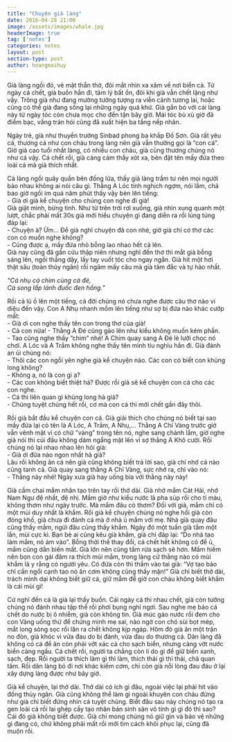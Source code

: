 ```yaml
---
title: "Chuyện già làng"
date: 2016-04-28 21:00
image: /assets/images/whale.jpg
headerImage: true
tag: ['notes']
categories: notes
layout: post
section-type: post
author: hoangmaihuy
---
```

Già làng ngồi đó, vẻ mặt thẫn thờ, đôi mắt nhìn xa xăm về nơi biển cả. Từ ngày cá chết, già buồn hẳn đi, tâm lý bất ổn, đôi khi già vẫn chết lặng như vậy. Trông già như đang mường tưởng tượng ra viễn cảnh tương lai, hoặc cũng có thể già đang sống lại những ngày quá khứ. Già gắn bó với cái làng này từ ngày tóc còn chưa mọc cho đến tận bây giờ. Mái tóc bù xù giờ đã điểm bạc, vầng trán hói cũng đã xuất hiện ba tầng nếp nhăn.

Ngày trẻ, già như thuyền trưởng Sinbad phong ba khắp Đồ Sơn. Già rất yêu cá, thương cá như con cháu trong làng nên già vẫn thường gọi là “con cá”. Giờ già cao tuổi nhất làng, có nhiều con cháu, già cũng thương chúng nó như cá vậy. Cá chết rồi, già càng cảm thấy xót xa, bèn đặt tên mấy đứa theo loài cá mà già thích nhất.

Cả làng ngồi quây quần bên đống lửa, thấy già làng trầm tư nên mọi người bảo nhau không ai nói câu gì. Thằng A Lóc tính nghịch ngợm, nói lắm, chả bao giờ ngồi im quá năm phút thấy vậy bèn lên tiếng:  
\- Già ơi già kể chuyện cho chúng con nghe đi già!  
Già giật mình, bừng tỉnh. Như từ trên trời rơi xuống, già nhìn xung quanh một lượt, chắc phải mất 30s già mới hiểu chuyện gì đang diễn ra rồi lúng túng đáp lại:  
\- Chuyện à? Ừm... Để già nghĩ chuyện đã con nhé, giờ già chỉ có thơ các con có muốn nghe không?  
\- Cũng được ạ, mấy đứa nhỏ bỗng lao nhao hết cả lên.  
Già nay cũng đã gần cửu thập niên nhưng nghĩ đến thơ thì mắt già bỗng sáng lên, ngồi thẳng dậy, lấy tay vuốt tóc cho ngay ngắn. Già hít một hơi thật sâu (toàn thủy ngân) rồi ngâm mấy câu mà già tâm đắc và tự hào nhất.

*“Cá nhụ cá chim cùng cá đé,  
Cá song lấp lánh đuốc đen hồng.”*

Rồi cả lũ ồ lên một tiếng, cả đời chúng nó chưa nghe được câu thơ nào vi diệu đến vậy. Con A Nhụ nhanh mồm lên tiếng như sợ bị đứa nào khác cướp mất:  
\- Già ơi con nghe thấy tên con trong thơ của già!  
\- Cả con nữa! - Thằng A Đé cũng gào lên như kiểu không muốn kém phần.  
\- Tao cũng nghe thấy “chim” nhé! A Chim quay sang A Đé lè lưỡi chọc nó chơi.
A Lóc và A Trắm không nghe thấy tên mình tiu nghỉu hẳn đi. Già đành an ủi chúng nó:  
\- Thôi các con ngồi yên nghe già kể chuyện nào. Các con có biết con khủng long không?  
\- Không ạ, nó là con gì ạ?  
\- Các con không biết thiệt hả? Được rồi già sẽ kể chuyện con cá cho các con nghe.  
\- Cá thì liên quan gì khủng long hả già?  
\- Chúng tuyệt chủng hết rồi, cơ mà con cá thì mới chết gần đây thôi.

Rồi già bắt đầu kể chuyện con cá. Già giải thích cho chúng nó biết tại sao mấy đứa lại có tên là A Lóc, A Trắm, A Nhụ,... Thằng A Chỉ Vàng trước giờ vẫn vênh mặt vì có chữ "vàng" trong tên nó, nghe sang chảnh lắm, giờ nghe già nói thì cúi đầu không dám ngẩng mặt lên vì sợ thằng A Khô cười. Rồi chúng nó lại nhao nhao lên hỏi già:  
\- Già ơi đứa nào ngon nhất hả già?  
Lâu rồi không ăn cá nên già cũng không biết trả lời sao, già chỉ nhớ cá nào cũng tanh cả. Già quay sang thằng A Chỉ Vàng, sực nhớ ra, chỉ vào nó:  
\- Thằng này nhé! Ngày xưa già hay uống bia với thằng này này!

Già cầm chai mắm nhân tạo trên tay rồi thở dài. Già nhớ mắm Cát Hải, nhớ Nam Ngư đệ nhất, đệ nhị. Mắm giờ như kiểu nước lã pha súp rồi cho tí màu, không thơm như ngày trước. Mà mắm đâu có thơm? Đối với già, mắm chỉ có một mùi duy nhất là khắm. Rồi già kể chuyện chúng nó nghe hồi già còn đóng khố, già chưa đi đánh cá mà ở nhà ủ mắm với mẹ. Nhà già quay đâu cũng thấy mắm, ngửi đâu cũng thấy khắm. Ngày đó một tuần già tắm một lần, mùi cực kì. Bạn bè ai cũng kêu già khắm, già chỉ đáp lại: “Do nhà tao làm mắm, nó ám vào”. Bỗng thời thế thay đổi, cá chết hết không có để ủ, mắm cũng dần biến mất. Già lớn nên cũng tắm rửa sạch sẽ hơn. Mắm hiếm nên bọn con gái đâm ra thích mùi mắm, trong làng cứ thằng nào có mùi khắm là y rằng có người yêu. Có đứa còn thì thầm vào tai già: “Vợ tao bảo chỉ cần ngồi cạnh tao nó ăn cơm không cũng thấy mặn!” Già chỉ biết thở dài, trách mình dại không biết giữ cá, giữ mắm để giờ con cháu không biết khắm là cái mùi gì!

Cứ nghĩ đến cá là già lại thấy buồn. Cái ngày cá thi nhau chết, già còn tưởng chúng nó đánh nhau tập thể rồi phơi bụng nghỉ ngơi. Sau nghe mẹ bảo cá chết do nước bị ô nhiễm, già còn không tin. Già múc gáo nước rồi đem cho con Vàng uống thử để chứng minh mẹ sai, nào ngờ con chó sùi bọt mép, mắt long sòng sọc rồi lăn ra chết không kịp ngáp. Hôm đó già ăn một trận no đòn, già khóc vì vừa đau do bị đánh, vừa đau do thương cá. Dân làng đã không có cá để ăn còn phải vớt xác cá cho sạch biển, nhưng càng vớt nước biển càng ngầu. Cá chết rồi, người ta chẳng còn lí do gì để giữ biển xanh, sạch, đẹp. Rồi người ta thích làm gì thì làm, thích thải gì thì thải, chả quan tâm. Rồi dân làng bỏ đi nơi khác kiếm cơm, chỉ còn già nỗi lòng đau đáu ở lại xây dựng làng được như bây giờ.

Già kể chuyện, lại thở dài. Thở dài có ích gì đâu, ngoài việc lại phải hít vào đống thủy ngân. Già cũng không thể làm gì ngoài khuyên con cháu đừng như già chỉ biết đứng nhìn cá tuyệt chủng. Biết đâu sau này chúng nó tạo ra gen loài cá rồi lai ghép cấy tạo nhân bản sinh sản vô tính gì gì đó thì sao? Cái đó già không biết được. Già chỉ mong chúng nó giữ gìn và bảo vệ những gì đang có, chứ không phải mất rồi mới tìm cách khôi phục lại, cũng đã muộn rồi.
